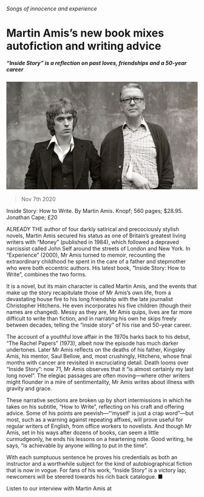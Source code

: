 ###### Songs of innocence and experience

# Martin Amis’s new book mixes autofiction and writing advice 

##### “Inside Story” is a reflection on past loves, friendships and a 50-year career 

![image](images/20201107_BKP001_0.jpg) 

> Nov 7th 2020 

Inside Story: How to Write. By Martin Amis. Knopf; 560 pages; $28.95. Jonathan Cape; £20

ALREADY THE author of four darkly satirical and precociously stylish novels, Martin Amis secured his status as one of Britain’s greatest living writers with “Money” (published in 1984), which followed a depraved narcissist called John Self around the streets of London and New York. In “Experience” (2000), Mr Amis turned to memoir, recounting the extraordinary childhood he spent in the care of a father and stepmother who were both eccentric authors. His latest book, “Inside Story: How to Write”, combines the two forms.


It is a novel, but its main character is called Martin Amis, and the events that make up the story recapitulate those of Mr Amis’s own life, from a devastating house fire to his long friendship with the late journalist Christopher Hitchens. He even incorporates his five children (though their names are changed). Messy as they are, Mr Amis quips, lives are far more difficult to write than fiction, and in narrating his own he skips freely between decades, telling the “inside story” of his rise and 50-year career.


The account of a youthful love affair in the 1970s harks back to his debut, “The Rachel Papers” (1973), albeit now the episode has much darker undertones. Later Mr Amis reflects on the deaths of his father, Kingsley Amis, his mentor, Saul Bellow, and, most crushingly, Hitchens, whose final months with cancer are revisited in excruciating detail. Death looms over “Inside Story”: now 71, Mr Amis observes that it “is almost certainly my last long novel”. The elegiac passages are often moving—where other writers might flounder in a mire of sentimentality, Mr Amis writes about illness with gravity and grace.

These narrative sections are broken up by short intermissions in which he takes on his subtitle, “How to Write”, reflecting on his craft and offering advice. Some of his points are peevish—“‘myself’ is just a crap word”—but most, such as a warning against repeating affixes, will prove useful for regular writers of English, from office workers to novelists. And though Mr Amis, set in his ways after dozens of books, can seem a little curmudgeonly, he ends his lessons on a heartening note. Good writing, he says, “is achievable by anyone willing to put in the time”.

With each sumptuous sentence he proves his credentials as both an instructor and a worthwhile subject for the kind of autobiographical fiction that is now in vogue. For fans of his work, “Inside Story” is a victory lap; newcomers will be steered towards his rich back catalogue. ■

Listen to our interview with Martin Amis at 

